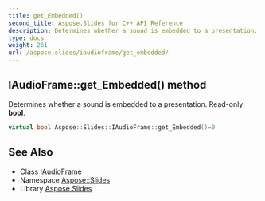 ```yaml
---
title: get_Embedded()
second_title: Aspose.Slides for C++ API Reference
description: Determines whether a sound is embedded to a presentation. Read-only bool.
type: docs
weight: 261
url: /aspose.slides/iaudioframe/get_embedded/
---
```

## IAudioFrame::get_Embedded() method


Determines whether a sound is embedded to a presentation. Read-only **bool**.

```cpp
virtual bool Aspose::Slides::IAudioFrame::get_Embedded()=0
```

## See Also

* Class [IAudioFrame](../)
* Namespace [Aspose::Slides](../../)
* Library [Aspose.Slides](../../../)